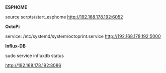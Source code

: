 __ESPHOME__

source scrpts/start_esphome
http://192.168.178.192:6052

__OctoPi__

service: /etc/systemd/system/octoprint.service
http://192.168.178.192:5000


__Influx-DB__

sudo service influxdb status

http://192.168.178.192:8086
